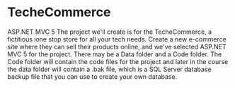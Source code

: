 # TecheCommerce
ASP.NET MVC 5
The project we'll create is for the TecheCommerce, a fictitious ione stop store for all your tech needs. 
Create a new e-commerce site where they can sell their products online, and we've selected ASP.NET MVC 5 for the project. 
There may be a Data folder and a Code folder. 
The Code folder will contain the code files for the project and later in the course the data folder will contain a .bak file, which is a SQL Server database backup file that you can use to create your own database. 
